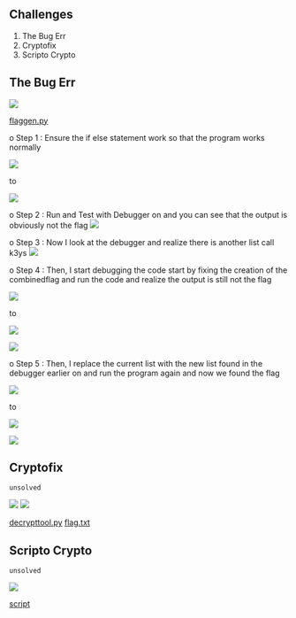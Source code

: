 ## Challenges
1. The Bug Err
2. Cryptofix
3. Scripto Crypto

## The Bug Err
![](/programming/The%20Bug%20Err/challenge.png)

[flaggen.py](/programming/The%20Bug%20Err/flaggen.png)


o	Step 1 : Ensure the if else statement work so that the program works normally

![](/programming/The%20Bug%20Err/1.1.png)

to

![](/programming/The%20Bug%20Err/1.2.png)



o	Step 2 : Run and Test with Debugger on and you can see that the output is obviously not the flag
![](/programming/The%20Bug%20Err/2.png)


o	Step 3 : Now I look at the debugger and realize there is another list call k3ys 
![](/programming/The%20Bug%20Err/3.png)


o	Step 4 : Then, I start debugging the code start by fixing the creation of the combinedflag and run the code and realize the output is still not the flag

![](/programming/The%20Bug%20Err/4.1.png)

to

![](/programming/The%20Bug%20Err/4.2.png)

![](/programming/The%20Bug%20Err/4.3.png)


o	Step 5 : Then, I replace the current list with the new list found in the debugger earlier on and run the program again and now we found the flag

![](/programming/The%20Bug%20Err/5.1.png)

to

![](/programming/The%20Bug%20Err/5.2.png)

![](/programming/The%20Bug%20Err/5.3.png)


## Cryptofix
```
unsolved
```
![](/programming/Cryptofix/challenge.png)
![](/programming/Cryptofix/hint.png)

[decrypttool.py](/programming/Cryptofix/decrypttool.py)
[flag.txt](/programming/Cryptofix/flag.txt)



## Scripto Crypto
```
unsolved
```
![](/programming/Scripto%20Crypto/challenge.png)


[script](/programming/Scripto%20Crypto/canyougettheflag.py)
